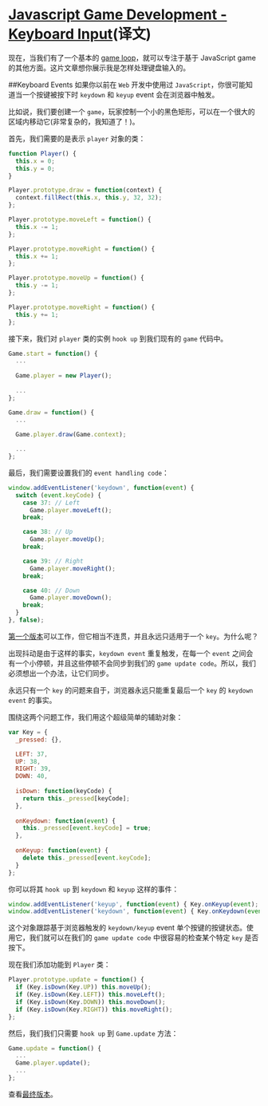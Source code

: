 # [Javascript Game Development - Keyboard Input][1](译文)

现在，当我们有了一个基本的 [game loop][2]，就可以专注于基于 JavaScript game 的其他方面。这片文章想你展示我是怎样处理键盘输入的。

##Keyboard Events
如果你以前在 `Web` 开发中使用过 `JavaScript`，你很可能知道当一个按键被按下时 `keydown` 和 `keyup` event 会在浏览器中触发。

比如说，我们要创建一个 `game`，玩家控制一个小的黑色矩形，可以在一个很大的区域内移动它(非常复杂的，我知道了！)。

首先，我们需要的是表示 `player` 对象的类：
```javascript
function Player() {
  this.x = 0;
  this.y = 0;
}

Player.prototype.draw = function(context) {
  context.fillRect(this.x, this.y, 32, 32);
};

Player.prototype.moveLeft = function() {
  this.x -= 1;
};

Player.prototype.moveRight = function() {
  this.x += 1;
};

Player.prototype.moveUp = function() {
  this.y -= 1;
};

Player.prototype.moveRight = function() {
  this.y += 1;
};
```
接下来，我们对 `player` 类的实例 `hook up` 到我们现有的 `game` 代码中。
```javascript
Game.start = function() {
  ...
  
  Game.player = new Player();
  
  ...
};

Game.draw = function() {
  ...
  
  Game.player.draw(Game.context);

  ...
};
```
最后，我们需要设置我们的 `event handling code`：
```javascript
window.addEventListener('keydown', function(event) {
  switch (event.keyCode) {
    case 37: // Left
      Game.player.moveLeft();
    break;

    case 38: // Up
      Game.player.moveUp();
    break;

    case 39: // Right
      Game.player.moveRight();
    break;

    case 40: // Down
      Game.player.moveDown();
    break;
  }
}, false);
```
[第一个版本](version_1.html)可以工作，但它相当不连贯，并且永远只适用于一个 `key`。为什么呢？

出现抖动是由于这样的事实，`keydown event` 重复触发，在每一个 `event` 之间会有一个小停顿，并且这些停顿不会同步到我们的 `game update code`。所以，我们必须想出一个办法，让它们同步。

永远只有一个 `key` 的问题来自于，浏览器永远只能重复最后一个 `key` 的 `keydown event` 的事实。

围绕这两个问题工作，我们用这个超级简单的辅助对象：
```javascript
var Key = {
  _pressed: {},

  LEFT: 37,
  UP: 38,
  RIGHT: 39,
  DOWN: 40,
  
  isDown: function(keyCode) {
    return this._pressed[keyCode];
  },
  
  onKeydown: function(event) {
    this._pressed[event.keyCode] = true;
  },
  
  onKeyup: function(event) {
    delete this._pressed[event.keyCode];
  }
};
```
你可以将其 `hook up` 到 `keydown` 和 `keyup` 这样的事件：
```javascript
window.addEventListener('keyup', function(event) { Key.onKeyup(event); }, false);
window.addEventListener('keydown', function(event) { Key.onKeydown(event); }, false);
```
这个对象跟踪基于浏览器触发的 `keydown/keyup` event 单个按键的按键状态。使用它，我们就可以在我们的 `game update code` 中很容易的检查某个特定 `key` 是否按下。

现在我们添加功能到 `Player` 类：
```javascript
Player.prototype.update = function() {
  if (Key.isDown(Key.UP)) this.moveUp();
  if (Key.isDown(Key.LEFT)) this.moveLeft();
  if (Key.isDown(Key.DOWN)) this.moveDown();
  if (Key.isDown(Key.RIGHT)) this.moveRight();
};
```
然后，我们我们只需要 `hook up` 到 `Game.update` 方法：
```javascript
Game.update = function() {
  ...
  Game.player.update();
  ...
};
```
查看[最终版本](version_2.html)。

[1]: http://nokarma.org/2011/02/27/javascript-game-development-keyboard-input/index.html
[2]: http://nokarma.org/2011/02/02/javascript-game-development-the-game-loop/index.html